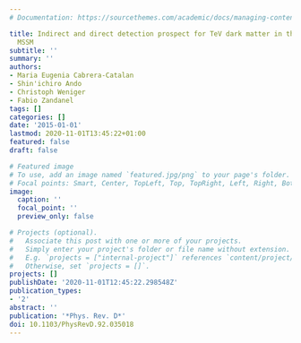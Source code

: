```yaml
---
# Documentation: https://sourcethemes.com/academic/docs/managing-content/

title: Indirect and direct detection prospect for TeV dark matter in the nine parameter
  MSSM
subtitle: ''
summary: ''
authors:
- Maria Eugenia Cabrera-Catalan
- Shin'ichiro Ando
- Christoph Weniger
- Fabio Zandanel
tags: []
categories: []
date: '2015-01-01'
lastmod: 2020-11-01T13:45:22+01:00
featured: false
draft: false

# Featured image
# To use, add an image named `featured.jpg/png` to your page's folder.
# Focal points: Smart, Center, TopLeft, Top, TopRight, Left, Right, BottomLeft, Bottom, BottomRight.
image:
  caption: ''
  focal_point: ''
  preview_only: false

# Projects (optional).
#   Associate this post with one or more of your projects.
#   Simply enter your project's folder or file name without extension.
#   E.g. `projects = ["internal-project"]` references `content/project/deep-learning/index.md`.
#   Otherwise, set `projects = []`.
projects: []
publishDate: '2020-11-01T12:45:22.298548Z'
publication_types:
- '2'
abstract: ''
publication: '*Phys. Rev. D*'
doi: 10.1103/PhysRevD.92.035018
---
```

